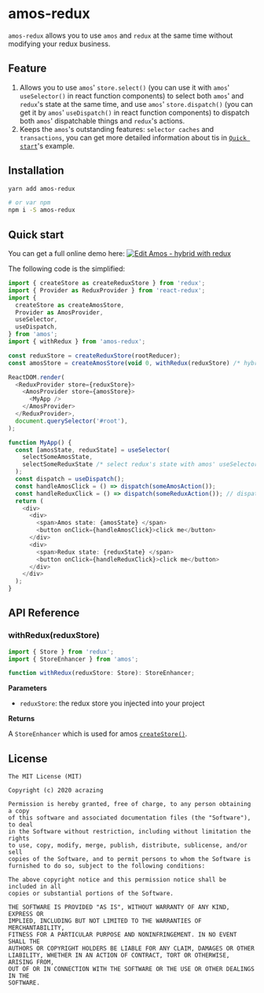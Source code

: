 # amos-redux

`amos-redux` allows you to use `amos` and `redux` at the same time without modifying your redux business.

## Feature

1. Allows you to use `amos`' `store.select()` (you can use it with `amos`' `useSelector()` in react
   function components) to select both `amos`' and `redux`'s state at the same time, and use `amos`'
   `store.dispatch()` (you can get it by `amos`' `useDispatch()` in react function components) to
   dispatch both `amos`' dispatchable things and `redux`'s actions.
2. Keeps the `amos`'s outstanding features: `selector caches` and `transactions`, you can get more
   detailed information about tis in [`Quick start`](#quick-start)'s example.

## Installation

```bash
yarn add amos-redux

# or var npm
npm i -S amos-redux
```

## Quick start

You can get a full online demo here: <a href="https://codesandbox.io/s/amos-hybrid-with-redux-knd9f?fontsize=14&hidenavigation=1&theme=dark" target="_blank">
<img alt="Edit Amos - hybrid with redux" src="https://codesandbox.io/static/img/play-codesandbox.svg">
</a>

The following code is the simplified:

```typescript jsx
import { createStore as createReduxStore } from 'redux';
import { Provider as ReduxProvider } from 'react-redux';
import {
  createStore as createAmosStore,
  Provider as AmosProvider,
  useSelector,
  useDispatch,
} from 'amos';
import { withRedux } from 'amos-redux';

const reduxStore = createReduxStore(rootReducer);
const amosStore = createAmosStore(void 0, withRedux(reduxStore) /* hybrid redux store */);

ReactDOM.render(
  <ReduxProvider store={reduxStore}>
    <AmosProvider store={amosStore}>
      <MyApp />
    </AmosProvider>
  </ReduxProvider>,
  document.querySelector('#root'),
);

function MyApp() {
  const [amosState, reduxState] = useSelector(
    selectSomeAmosState,
    selectSomeReduxState /* select redux's state with amos' useSelector */,
  );
  const dispatch = useDispatch();
  const handleAmosClick = () => dispatch(someAmosAction());
  const handleReduxClick = () => dispatch(someReduxAction()); // dispatch redux's action with amos' dispatch
  return (
    <div>
      <div>
        <span>Amos state: {amosState} </span>
        <button onClick={handleAmosClick}>click me</button>
      </div>
      <div>
        <span>Redux state: {reduxState} </span>
        <button onClick={handleReduxClick}>click me</button>
      </div>
    </div>
  );
}
```

## API Reference

### withRedux(reduxStore)

```typescript
import { Store } from 'redux';
import { StoreEnhancer } from 'amos';

function withRedux(reduxStore: Store): StoreEnhancer;
```

**Parameters**

- `reduxStore`: the redux store you injected into your project

**Returns**

A `StoreEnhancer` which is used for amos [`createStore()`](https://github.com/acrazing/amos#createstore).

## License

```
The MIT License (MIT)

Copyright (c) 2020 acrazing

Permission is hereby granted, free of charge, to any person obtaining a copy
of this software and associated documentation files (the "Software"), to deal
in the Software without restriction, including without limitation the rights
to use, copy, modify, merge, publish, distribute, sublicense, and/or sell
copies of the Software, and to permit persons to whom the Software is
furnished to do so, subject to the following conditions:

The above copyright notice and this permission notice shall be included in all
copies or substantial portions of the Software.

THE SOFTWARE IS PROVIDED "AS IS", WITHOUT WARRANTY OF ANY KIND, EXPRESS OR
IMPLIED, INCLUDING BUT NOT LIMITED TO THE WARRANTIES OF MERCHANTABILITY,
FITNESS FOR A PARTICULAR PURPOSE AND NONINFRINGEMENT. IN NO EVENT SHALL THE
AUTHORS OR COPYRIGHT HOLDERS BE LIABLE FOR ANY CLAIM, DAMAGES OR OTHER
LIABILITY, WHETHER IN AN ACTION OF CONTRACT, TORT OR OTHERWISE, ARISING FROM,
OUT OF OR IN CONNECTION WITH THE SOFTWARE OR THE USE OR OTHER DEALINGS IN THE
SOFTWARE.
```
